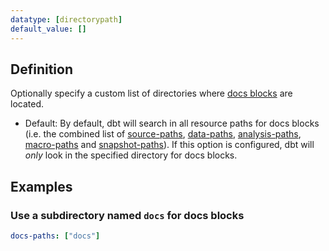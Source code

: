 ```yaml
---
datatype: [directorypath]
default_value: []
---
```


## Definition
Optionally specify a custom list of directories where [docs blocks](documentation#docs-blocks) are located.


* Default: By default, dbt will search in all resource paths for docs blocks (i.e. the combined list of [source-paths](source-paths), [data-paths](data-paths), [analysis-paths](analysis-paths), [macro-paths](macro-paths) and [snapshot-paths](snapshot-paths)). If this option is configured, dbt will _only_ look in the specified directory for docs blocks.

## Examples
### Use a subdirectory named `docs` for docs blocks

<File name='dbt_project.yml'>

```yml
docs-paths: ["docs"]
```

</File>
